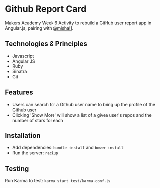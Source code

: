 Github Report Card
==================
Makers Academy Week 6 Activity to rebuild a GitHub user report app in Angular.js, pairing with [@mishal1](https://github.com/mishal1).

Technologies & Principles
-------------------------
* Javascript
* Angular JS
* Ruby
* Sinatra
* Git

Features
--------
* Users can search for a Github user name to bring up the profile of the Github user
* Clicking 'Show More' will show a list of a given user's repos and the number of stars for each

Installation
------------
* Add dependencies: `bundle install` and `bower install`
* Run the server: `rackup`

Testing
-------
Run Karma to test: `karma start test/karma.conf.js`

